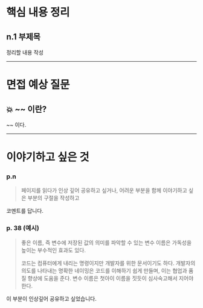 # 핵심 내용 정리

## n.1 부제목

정리할 내용 작성

---

# 면접 예상 질문

## 💥 ~~ 이란?

~~ 이다.

---

# 이야기하고 싶은 것

### p.n

> 페이지를 읽다가 인상 깊어 공유하고 싶거나, 어려운 부분을 함께 이야기하고 싶은 부분의 구절을 작성하고

코멘트를 답니다.

### p. 38 (예시)

> 좋은 이름, 즉 변수에 저장된 값의 의미를 파악할 수 있는 변수 이름은 가독성을 높이는 부수적인 효과도 있다.
>
> 코드는 컴퓨터에게 내리는 명령이지만 개발자를 위한 문서이기도 하다. 개발자의 의도를 나타내는 명확한 네이밍은 코드를 이해하기 쉽게 만들며, 이는 협업과 품질 향상에 도움을 준다. 변수 이름은 첫아이 이름을 짓듯이 심사숙고해서 지어야 한다.

이 부분이 인상깊어 공유하고 싶었습니다.
